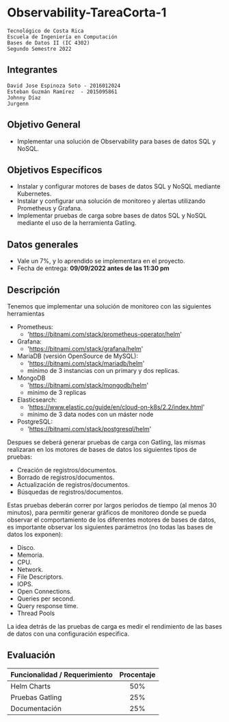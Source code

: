 # Observability-TareaCorta-1

    Tecnológico de Costa Rica
    Escuela de Ingeniería en Computación 
    Bases de Datos II (IC 4302)
    Segundo Semestre 2022

## Integrantes

    David Jose Espinoza Soto - 2016012024
    Esteban Guzmán Ramírez  - 2015095861
    Johnny Díaz
    Jurgenn

## Objetivo General

- Implementar una solución de Observability para bases de datos SQL y NoSQL.

## Objetivos Específicos

- Instalar y configurar motores de bases de datos SQL y NoSQL mediante Kubernetes.
- Instalar y configurar una solución de monitoreo y alertas utilizando Prometheus y Grafana.
- Implementar pruebas de carga sobre bases de datos SQL y NoSQL mediante el uso de la herramienta Gatling.

## Datos generales

- Vale un 7%, y lo aprendido se implementara en el proyecto.
- Fecha de entrega: **09/09/2022 antes de las 11:30 pm**

## Descripción

Tenemos que implementar una solución de monitoreo con las siguientes herramientas

- Prometheus:
  - 'https://bitnami.com/stack/prometheus-operator/helm'
- Grafana:
  - 'https://bitnami.com/stack/grafana/helm'
- MariaDB (versión OpenSource de MySQL):
  - 'https://bitnami.com/stack/mariadb/helm'
  - mínimo de 3 instancias con un primary y dos replicas.
- MongoDB
  - 'https://bitnami.com/stack/mongodb/helm'
  - mínimo de 3 replicas
- Elasticsearch:
  - 'https://www.elastic.co/guide/en/cloud-on-k8s/2.2/index.html'
  - mínimo de 3 data nodes con un máster node
- PostgreSQL:
  - 'https://bitnami.com/stack/postgresql/helm'

Despues se deberá generar pruebas de carga con Gatling, las mismas realizaran en los motores de bases de datos los siguientes tipos de pruebas:

- Creación de registros/documentos.
- Borrado de registros/documentos.
- Actualización de registros/documentos.
- Búsquedas de registros/documentos.

Estas pruebas deberán correr por largos periodos de tiempo (al menos 30 minutos), para permitir generar gráficos de monitoreo donde se pueda observar el comportamiento de los diferentes motores de bases de datos, es importante observar los siguientes parámetros (no todas las bases de datos los exponen):

- Disco.
- Memoria.
- CPU.
- Network.
- File Descriptors.
- IOPS.
- Open Connections.
- Queries per second.
- Query response time.
- Thread Pools

La idea detrás de las pruebas de carga es medir el rendimiento de las bases de datos con una configuración especifica.


## Evaluación

| Funcionalidad / Requerimiento | Procentaje |
|-----------------------------|:-----:|
| Helm Charts | 50% |
| Pruebas Gatling | 25% |
| Documentación | 25% |